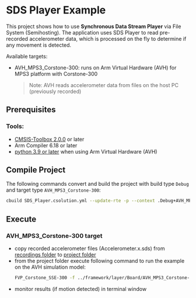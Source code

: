 # SDS Player Example

This project shows how to use **Synchronous Data Stream Player** via File System (Semihosting). The application uses SDS Player to read pre-recorded accelerometer data, which is processed on the fly to determine if any movement is detected.

Available targets:
 - AVH_MPS3_Corstone-300: runs on Arm Virtual Hardware (AVH) for MPS3 platform with Corstone-300
   >Note: AVH reads accelerometer data from files on the host PC (previously recorded)

## Prerequisites

### Tools:
 - [CMSIS-Toolbox 2.0.0](https://github.com/Open-CMSIS-Pack/cmsis-toolbox/releases/) or later
 - Arm Compiler 6.18 or later
 - [python 3.9 or later](https://www.python.org/downloads/windows/) when using Arm Virtual Hardware (AVH)

## Compile Project

The following commands convert and build the project with build type `Debug` and target type `AVH_MPS3_Corstone-300`:
```sh
cbuild SDS_Player.csolution.yml --update-rte -p --context .Debug+AVH_MPS3_Corstone-300
```

## Execute

### AVH_MPS3_Corstone-300 target

- copy recorded accelerometer files (Accelerometer.x.sds) from [recordings folder](../recordings) to [project folder](./)
- from the project folder execute following command to run the example on the AVH simulation model:
  ```sh
  FVP_Corstone_SSE-300 -f ../framework/layer/Board/AVH_MPS3_Corstone-300/fvp_config.txt out/SDS_Player/AVH_MPS3_Corstone-300/Debug/SDS_Player.axf
  ```
- monitor results (if motion detected) in terminal window
